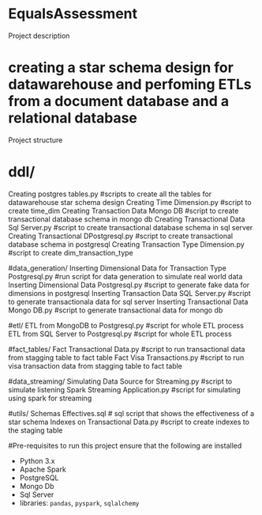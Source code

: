 # EqualsAssessment

Project description
# creating a star schema design for datawarehouse and perfoming ETLs from a document database and a relational database

Project structure
# ddl/
  Creating postgres tables.py      #scripts to create all the tables for datawarehouse star schema design
  Creating Time Dimension.py       #script to create time_dim
  Creating Transaction Data Mongo DB        #script to create transactional database schema in mongo db
  Creating Transactional Data Sql Server.py      #script to create transactional database schema in sql server
    Creating Transactional DPostgresql.py      #script to create transactional database schema in postgresql
  Creating Transaction Type Dimension.py    #script to create dim_transaction_type 

#data_generation/
  Inserting Dimensional Data for Transaction Type Postgresql.py    #run script for data generation to simulate real world data
  Inserting Dimensional Data Postgresql.py    #script to generate fake data for dimensions in postgresql
  Inserting Transaction Data SQL Server.py    #script to generate transactionala data for sql server
  Inserting Transactional Data Mongo DB.py    #script to generate transactional data for mongo db

#etl/
  ETL from MongoDB to Postgresql.py      #script for whole ETL process
  ETL from SQL Server to Postgresql.py   #script for whole ETL process 

#fact_tables/
  Fact Transactional Data.py    #script to run transactional data from stagging table to fact table
  Fact Visa Transactions.py    #script to run visa transaction data from stagging table to fact table

#data_streaming/
  Simulating Data Source for Streaming.py    #script to simulate  listening
  Spark Streaming Application.py              #script for simulating using spark for streaming

#utils/
  Schemas Effectives.sql    # sql script that shows the effectiveness of a star schema
  Indexes on Transactional Data.py  #script to create indexes to the staging table


#Pre-requisites
to run this project ensure that the following are installed


- Python 3.x
- Apache Spark
- PostgreSQL
- Mongo Db
- Sql Server
- libraries: `pandas`, `pyspark`, `sqlalchemy`
  
